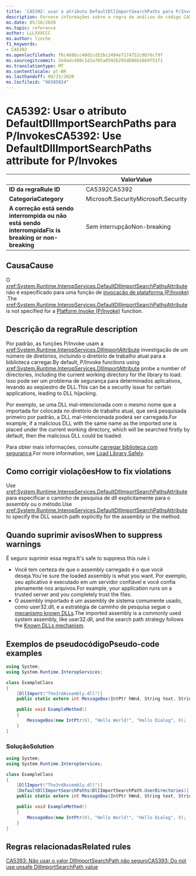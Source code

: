 ```yaml
---
title: 'CA5392: usar o atributo DefaultDllImportSearchPaths para P/Invokes (análise de código)'
description: Fornece informações sobre a regra de análise de código CA5392, incluindo causas, como corrigir violações e quando suprimir.
ms.date: 05/28/2020
ms.topic: reference
author: LLLXXXCCC
ms.author: linche
f1_keywords:
- CA5392
ms.openlocfilehash: f6c488bcc40d1cd52bc2404e7174752c0b76c79f
ms.sourcegitcommit: 2e4adc490c1d2a705a0592b295d606b10b9f51f1
ms.translationtype: MT
ms.contentlocale: pt-BR
ms.lasthandoff: 09/25/2020
ms.locfileid: "96585024"
---
```

# <a name="ca5392-use-defaultdllimportsearchpaths-attribute-for-pinvokes"></a><span data-ttu-id="518fb-103">CA5392: Usar o atributo DefaultDllImportSearchPaths para P/Invokes</span><span class="sxs-lookup"><span data-stu-id="518fb-103">CA5392: Use DefaultDllImportSearchPaths attribute for P/Invokes</span></span>

| | <span data-ttu-id="518fb-104">Valor</span><span class="sxs-lookup"><span data-stu-id="518fb-104">Value</span></span> |
|-|-|
| <span data-ttu-id="518fb-105">**ID da regra**</span><span class="sxs-lookup"><span data-stu-id="518fb-105">**Rule ID**</span></span> |<span data-ttu-id="518fb-106">CA5392</span><span class="sxs-lookup"><span data-stu-id="518fb-106">CA5392</span></span>|
| <span data-ttu-id="518fb-107">**Categoria**</span><span class="sxs-lookup"><span data-stu-id="518fb-107">**Category**</span></span> |<span data-ttu-id="518fb-108">Microsoft.Security</span><span class="sxs-lookup"><span data-stu-id="518fb-108">Microsoft.Security</span></span>|
| <span data-ttu-id="518fb-109">**A correção está sendo interrompida ou não está sendo interrompida**</span><span class="sxs-lookup"><span data-stu-id="518fb-109">**Fix is breaking or non-breaking**</span></span> |<span data-ttu-id="518fb-110">Sem interrupção</span><span class="sxs-lookup"><span data-stu-id="518fb-110">Non-breaking</span></span>|

## <a name="cause"></a><span data-ttu-id="518fb-111">Causa</span><span class="sxs-lookup"><span data-stu-id="518fb-111">Cause</span></span>

<span data-ttu-id="518fb-112">O <xref:System.Runtime.InteropServices.DefaultDllImportSearchPathsAttribute> não é especificado para uma função de [invocação de plataforma (P/Invoke)](../../../standard/native-interop/pinvoke.md) .</span><span class="sxs-lookup"><span data-stu-id="518fb-112">The <xref:System.Runtime.InteropServices.DefaultDllImportSearchPathsAttribute> is not specified for a [Platform Invoke (P/Invoke)](../../../standard/native-interop/pinvoke.md) function.</span></span>

## <a name="rule-description"></a><span data-ttu-id="518fb-113">Descrição da regra</span><span class="sxs-lookup"><span data-stu-id="518fb-113">Rule description</span></span>

<span data-ttu-id="518fb-114">Por padrão, as funções P/Invoke usam a <xref:System.Runtime.InteropServices.DllImportAttribute> investigação de um número de diretórios, incluindo o diretório de trabalho atual para a biblioteca carregar.</span><span class="sxs-lookup"><span data-stu-id="518fb-114">By default, P/Invoke functions using <xref:System.Runtime.InteropServices.DllImportAttribute> probe a number of directories, including the current working directory for the library to load.</span></span> <span data-ttu-id="518fb-115">Isso pode ser um problema de segurança para determinados aplicativos, levando ao seqüestro de DLL.</span><span class="sxs-lookup"><span data-stu-id="518fb-115">This can be a security issue for certain applications, leading to DLL hijacking.</span></span>

<span data-ttu-id="518fb-116">Por exemplo, se uma DLL mal-intencionada com o mesmo nome que a importada for colocada no diretório de trabalho atual, que será pesquisada primeiro por padrão, a DLL mal-intencionada poderá ser carregada.</span><span class="sxs-lookup"><span data-stu-id="518fb-116">For example, if a malicious DLL with the same name as the imported one is placed under the current working directory, which will be searched firstly by default, then the malicious DLL could be loaded.</span></span>

<span data-ttu-id="518fb-117">Para obter mais informações, consulte [carregar biblioteca com segurança](https://msrc-blog.microsoft.com/2014/05/13/load-library-safely/).</span><span class="sxs-lookup"><span data-stu-id="518fb-117">For more information, see [Load Library Safely](https://msrc-blog.microsoft.com/2014/05/13/load-library-safely/).</span></span>

## <a name="how-to-fix-violations"></a><span data-ttu-id="518fb-118">Como corrigir violações</span><span class="sxs-lookup"><span data-stu-id="518fb-118">How to fix violations</span></span>

<span data-ttu-id="518fb-119">Use <xref:System.Runtime.InteropServices.DefaultDllImportSearchPathsAttribute> para especificar o caminho de pesquisa de dll explicitamente para o assembly ou o método.</span><span class="sxs-lookup"><span data-stu-id="518fb-119">Use <xref:System.Runtime.InteropServices.DefaultDllImportSearchPathsAttribute> to specify the DLL search path explicitly for the assembly or the method.</span></span>

## <a name="when-to-suppress-warnings"></a><span data-ttu-id="518fb-120">Quando suprimir avisos</span><span class="sxs-lookup"><span data-stu-id="518fb-120">When to suppress warnings</span></span>

<span data-ttu-id="518fb-121">É seguro suprimir essa regra:</span><span class="sxs-lookup"><span data-stu-id="518fb-121">It's safe to suppress this rule i:</span></span>

- <span data-ttu-id="518fb-122">Você tem certeza de que o assembly carregado é o que você deseja.</span><span class="sxs-lookup"><span data-stu-id="518fb-122">You're sure the loaded assembly is what you want.</span></span> <span data-ttu-id="518fb-123">Por exemplo, seu aplicativo é executado em um servidor confiável e você confia plenamente nos arquivos.</span><span class="sxs-lookup"><span data-stu-id="518fb-123">For example, your application runs on a trusted server and you completely trust the files.</span></span>
- <span data-ttu-id="518fb-124">O assembly importado é um assembly de sistema comumente usado, como user32.dll, e a estratégia de caminho de pesquisa segue o [mecanismo known DLLs](/archive/blogs/larryosterman/what-are-known-dlls-anyway).</span><span class="sxs-lookup"><span data-stu-id="518fb-124">The imported assembly is a commonly used system assembly, like user32.dll, and the search path strategy follows the [Known DLLs mechanism](/archive/blogs/larryosterman/what-are-known-dlls-anyway).</span></span>

## <a name="pseudo-code-examples"></a><span data-ttu-id="518fb-125">Exemplos de pseudocódigo</span><span class="sxs-lookup"><span data-stu-id="518fb-125">Pseudo-code examples</span></span>

```csharp
using System;
using System.Runtime.InteropServices;

class ExampleClass
{
    [DllImport("The3rdAssembly.dll")]
    public static extern int MessageBox(IntPtr hWnd, String text, String caption, uint type);

    public void ExampleMethod()
    {
        MessageBox(new IntPtr(0), "Hello World!", "Hello Dialog", 0);
    }
}
```

### <a name="solution"></a><span data-ttu-id="518fb-126">Solução</span><span class="sxs-lookup"><span data-stu-id="518fb-126">Solution</span></span>

```csharp
using System;
using System.Runtime.InteropServices;

class ExampleClass
{
    [DllImport("The3rdAssembly.dll")]
    [DefaultDllImportSearchPaths(DllImportSearchPath.UserDirectories)]
    public static extern int MessageBox(IntPtr hWnd, String text, String caption, uint type);

    public void ExampleMethod()
    {
        MessageBox(new IntPtr(0), "Hello World!", "Hello Dialog", 0);
    }
}
```

## <a name="related-rules"></a><span data-ttu-id="518fb-127">Regras relacionadas</span><span class="sxs-lookup"><span data-stu-id="518fb-127">Related rules</span></span>

[<span data-ttu-id="518fb-128">CA5393: Não usar o valor DllImportSearchPath não seguro</span><span class="sxs-lookup"><span data-stu-id="518fb-128">CA5393: Do not use unsafe DllImportSearchPath value</span></span>](ca5393.md)
